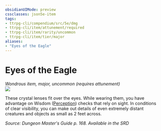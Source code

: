 ```yaml
---
obsidianUIMode: preview
cssclasses: json5e-item
tags:
- ttrpg-cli/compendium/src/5e/dmg
- ttrpg-cli/item/attunement/required
- ttrpg-cli/item/rarity/uncommon
- ttrpg-cli/item/tier/major
aliases: 
- "Eyes of the Eagle"
---
```

# Eyes of the Eagle
*Wondrous item, major, uncommon (requires attunement)*  
![](3-Mechanics/CLI/items/img/eyes-of-the-eagle.webp#right)


These crystal lenses fit over the eyes. While wearing them, you have advantage on Wisdom ([Perception](3-Mechanics/CLI/rules/skills.md#Perception)) checks that rely on sight. In conditions of clear visibility, you can make out details of even extremely distant creatures and objects as small as 2 feet across.

*Source: Dungeon Master's Guide p. 168. Available in the <span title='Systems Reference Document (5.1)'>SRD</span>*